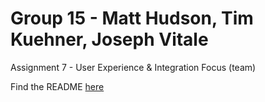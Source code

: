 # Group 15 - Matt Hudson, Tim Kuehner, Joseph Vitale

Assignment 7 - User Experience & Integration Focus (team)

Find the README [here](assignment7/README.md)
